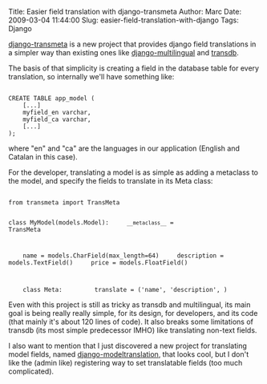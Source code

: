 Title: Easier field translation with django-transmeta
Author: Marc
Date: 2009-03-04 11:44:00
Slug: easier-field-translation-with-django
Tags: Django

[django-transmeta](http://code.google.com/p/django-transmeta) is a new project that provides django field translations in a simpler way than existing ones like [django-multilingual](http://code.google.com/p/django-multilingual/) and [transdb](http://code.google.com/p/transdb/).

The basis of that simplicity is creating a field in the database table for every translation, so internally we'll have something like:

<code>
CREATE TABLE app_model (
&nbsp;&nbsp;&nbsp;&nbsp;[...]
&nbsp;&nbsp;&nbsp;&nbsp;myfield_en varchar,
&nbsp;&nbsp;&nbsp;&nbsp;myfield_ca varchar,
&nbsp;&nbsp;&nbsp;&nbsp;[...]
);
</code>

where "en" and "ca" are the languages in our application (English and Catalan in this case).

For the developer, translating a model is as simple as adding a metaclass to the model, and specify the fields to translate in its Meta class:

<code>
from transmeta import TransMeta

class MyModel(models.Model):
&nbsp;&nbsp;&nbsp;&nbsp;`__metaclass__` = TransMeta

&nbsp;&nbsp;&nbsp;&nbsp;name = models.CharField(max_length=64)
&nbsp;&nbsp;&nbsp;&nbsp;description = models.TextField()
&nbsp;&nbsp;&nbsp;&nbsp;price = models.FloatField()

&nbsp;&nbsp;&nbsp;&nbsp;class Meta:
&nbsp;&nbsp;&nbsp;&nbsp;&nbsp;&nbsp;&nbsp;&nbsp;translate = ('name', 'description', )
</code>

Even with this project is still as tricky as transdb and multilingual, its main goal is being really really simple, for its design, for developers, and its code (that mainly it's about 120 lines of code). It also breaks some limitations of transdb (its most simple predecessor IMHO) like translating non-text fields.

I also want to mention that I just discovered a new project for translating model fields, named [django-modeltranslation](http://code.google.com/p/django-modeltranslation), that looks cool, but I don't like the (admin like) registering way to set translatable fields (too much complicated).